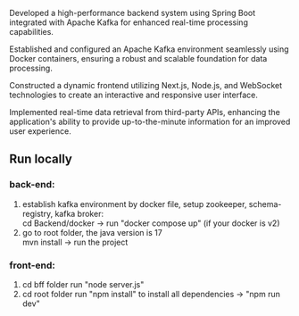 Developed a high-performance backend system using Spring Boot integrated with Apache Kafka for enhanced real-time processing capabilities.

Established and configured an Apache Kafka environment seamlessly using Docker containers, ensuring a robust and scalable foundation for data processing.

Constructed a dynamic frontend utilizing Next.js, Node.js, and WebSocket technologies to create an interactive and responsive user interface.

Implemented real-time data retrieval from third-party APIs, enhancing the application's ability to provide up-to-the-minute information for an improved user experience.

## Run locally
### back-end:
1. establish kafka environment by docker file, setup zookeeper, schema-registry, kafka broker:<br>
 cd Backend/docker -> run "docker compose up" (if your docker is v2)
2. go to root folder, the java version is 17<br>
 mvn install -> run the project

### front-end:
1. cd bff folder run "node server.js"
2. cd root folder run "npm install" to install all dependencies -> "npm run dev"
